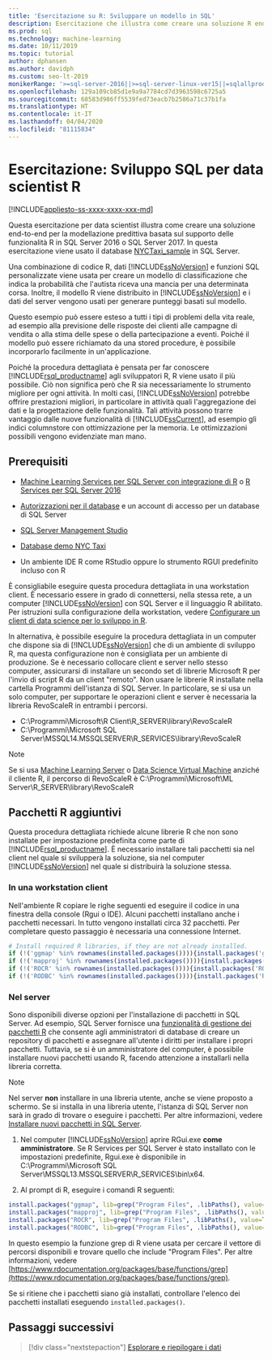 ```yaml
---
title: 'Esercitazione su R: Sviluppare un modello in SQL'
description: Esercitazione che illustra come creare una soluzione R end-to-end per l'analisi nel database.
ms.prod: sql
ms.technology: machine-learning
ms.date: 10/11/2019
ms.topic: tutorial
author: dphansen
ms.author: davidph
ms.custom: seo-lt-2019
monikerRange: '>=sql-server-2016||>=sql-server-linux-ver15||=sqlallproducts-allversions'
ms.openlocfilehash: 129a109cb85d1e9a9a7784cd7d3963598c6725a5
ms.sourcegitcommit: 68583d986ff5539fed73eacb7b2586a71c37b1fa
ms.translationtype: HT
ms.contentlocale: it-IT
ms.lasthandoff: 04/04/2020
ms.locfileid: "81115834"
---
```

# <a name="tutorial-sql-development-for-r-data-scientists"></a>Esercitazione: Sviluppo SQL per data scientist R
[!INCLUDE[appliesto-ss-xxxx-xxxx-xxx-md](../../includes/appliesto-ss-xxxx-xxxx-xxx-md.md)]

Questa esercitazione per data scientist illustra come creare una soluzione end-to-end per la modellazione predittiva basata sul supporto delle funzionalità R in SQL Server 2016 o SQL Server 2017. In questa esercitazione viene usato il database [NYCTaxi_sample](demo-data-nyctaxi-in-sql.md) in SQL Server. 

Una combinazione di codice R, dati [!INCLUDE[ssNoVersion](../../includes/ssnoversion-md.md)] e funzioni SQL personalizzate viene usata per creare un modello di classificazione che indica la probabilità che l'autista riceva una mancia per una determinata corsa. Inoltre, il modello R viene distribuito in [!INCLUDE[ssNoVersion](../../includes/ssnoversion-md.md)] e i dati del server vengono usati per generare punteggi basati sul modello.

Questo esempio può essere esteso a tutti i tipi di problemi della vita reale, ad esempio alla previsione delle risposte dei clienti alle campagne di vendita o alla stima delle spese o della partecipazione a eventi. Poiché il modello può essere richiamato da una stored procedure, è possibile incorporarlo facilmente in un'applicazione.

Poiché la procedura dettagliata è pensata per far conoscere [!INCLUDE[rsql_productname](../../includes/rsql-productname-md.md)] agli sviluppatori R, R viene usato il più possibile. Ciò non significa però che R sia necessariamente lo strumento migliore per ogni attività. In molti casi, [!INCLUDE[ssNoVersion](../../includes/ssnoversion-md.md)] potrebbe offrire prestazioni migliori, in particolare in attività quali l'aggregazione dei dati e la progettazione delle funzionalità.  Tali attività possono trarre vantaggio dalle nuove funzionalità di [!INCLUDE[ssCurrent](../../includes/sscurrent-md.md)], ad esempio gli indici columnstore con ottimizzazione per la memoria. Le ottimizzazioni possibili vengono evidenziate man mano.

## <a name="prerequisites"></a>Prerequisiti

+ [Machine Learning Services per SQL Server con integrazione di R](../install/sql-machine-learning-services-windows-install.md#verify-installation) o [R Services per SQL Server 2016](../install/sql-r-services-windows-install.md)

+ [Autorizzazioni per il database](../security/user-permission.md) e un account di accesso per un database di SQL Server

+ [SQL Server Management Studio](https://docs.microsoft.com/sql/ssms/download-sql-server-management-studio-ssms)

+ [Database demo NYC Taxi](demo-data-nyctaxi-in-sql.md)

+ Un ambiente IDE R come RStudio oppure lo strumento RGUI predefinito incluso con R

È consigliabile eseguire questa procedura dettagliata in una workstation client. È necessario essere in grado di connettersi, nella stessa rete, a un computer [!INCLUDE[ssNoVersion](../../includes/ssnoversion-md.md)] con SQL Server e il linguaggio R abilitato. Per istruzioni sulla configurazione della workstation, vedere [Configurare un client di data science per lo sviluppo in R](../r/set-up-a-data-science-client.md).

In alternativa, è possibile eseguire la procedura dettagliata in un computer che dispone sia di [!INCLUDE[ssNoVersion](../../includes/ssnoversion-md.md)] che di un ambiente di sviluppo R, ma questa configurazione non è consigliata per un ambiente di produzione. Se è necessario collocare client e server nello stesso computer, assicurarsi di installare un secondo set di librerie Microsoft R per l'invio di script R da un client "remoto". Non usare le librerie R installate nella cartella Programmi dell'istanza di SQL Server. In particolare, se si usa un solo computer, per supportare le operazioni client e server è necessaria la libreria RevoScaleR in entrambi i percorsi.

+ C:\Programmi\Microsoft\R Client\R_SERVER\library\RevoScaleR 
+ C:\Programmi\Microsoft SQL Server\MSSQL14.MSSQLSERVER\R_SERVICES\library\RevoScaleR

> [!NOTE]
> Se si usa [Machine Learning Server](https://docs.microsoft.com/machine-learning-server/) o [Data Science Virtual Machine](https://docs.microsoft.com/azure/machine-learning/data-science-virtual-machine/) anziché il cliente R, il percorso di RevoScaleR è C:\Programmi\Microsoft\ML Server\R_SERVER\library\RevoScaleR

<a name="add-packages"></a>

## <a name="additional-r-packages"></a>Pacchetti R aggiuntivi

Questa procedura dettagliata richiede alcune librerie R che non sono installate per impostazione predefinita come parte di [!INCLUDE[rsql_productname](../../includes/rsql-productname-md.md)]. È necessario installare tali pacchetti sia nel client nel quale si svilupperà la soluzione, sia nel computer [!INCLUDE[ssNoVersion](../../includes/ssnoversion-md.md)] nel quale si distribuirà la soluzione stessa.

### <a name="on-a-client-workstation"></a>In una workstation client

Nell'ambiente R copiare le righe seguenti ed eseguire il codice in una finestra della console (Rgui o IDE). Alcuni pacchetti installano anche i pacchetti necessari. In tutto vengono installati circa 32 pacchetti. Per completare questo passaggio è necessaria una connessione Internet.
    
  ```R
  # Install required R libraries, if they are not already installed.
  if (!('ggmap' %in% rownames(installed.packages()))){install.packages('ggmap')}
  if (!('mapproj' %in% rownames(installed.packages()))){install.packages('mapproj')}
  if (!('ROCR' %in% rownames(installed.packages()))){install.packages('ROCR')}
  if (!('RODBC' %in% rownames(installed.packages()))){install.packages('RODBC')}
  ```

### <a name="on-the-server"></a>Nel server

Sono disponibili diverse opzioni per l'installazione di pacchetti in SQL Server. Ad esempio, SQL Server fornisce una [funzionalità di gestione dei pacchetti R](../package-management/install-additional-r-packages-on-sql-server.md) che consente agli amministratori di database di creare un repository di pacchetti e assegnare all'utente i diritti per installare i propri pacchetti. Tuttavia, se si è un amministratore del computer, è possibile installare nuovi pacchetti usando R, facendo attenzione a installarli nella libreria corretta.

> [!NOTE]
> Nel server **non** installare in una libreria utente, anche se viene proposto a schermo. Se si installa in una libreria utente, l'istanza di SQL Server non sarà in grado di trovare o eseguire i pacchetti. Per altre informazioni, vedere [Installare nuovi pacchetti in SQL Server](../package-management/install-additional-r-packages-on-sql-server.md).

1. Nel computer [!INCLUDE[ssNoVersion](../../includes/ssnoversion-md.md)] aprire RGui.exe **come amministratore**.  Se R Services per SQL Server è stato installato con le impostazioni predefinite, Rgui.exe è disponibile in C:\Programmi\Microsoft SQL Server\MSSQL13.MSSQLSERVER\R_SERVICES\bin\x64.

2. Al prompt di R, eseguire i comandi R seguenti:
  
  ```R
  install.packages("ggmap", lib=grep("Program Files", .libPaths(), value=TRUE)[1])
  install.packages("mapproj", lib=grep("Program Files", .libPaths(), value=TRUE)[1])
  install.packages("ROCR", lib=grep("Program Files", .libPaths(), value=TRUE)[1])
  install.packages("RODBC", lib=grep("Program Files", .libPaths(), value=TRUE)[1])
  ```
  In questo esempio la funzione grep di R viene usata per cercare il vettore di percorsi disponibili e trovare quello che include "Program Files". Per altre informazioni, vedere [https://www.rdocumentation.org/packages/base/functions/grep](https://www.rdocumentation.org/packages/base/functions/grep).

  Se si ritiene che i pacchetti siano già installati, controllare l'elenco dei pacchetti installati eseguendo `installed.packages()`.

## <a name="next-steps"></a>Passaggi successivi

> [!div class="nextstepaction"]
> [Esplorare e riepilogare i dati](walkthrough-view-and-summarize-data-using-r.md)
